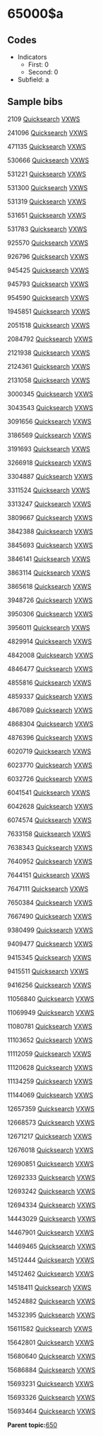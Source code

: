 # 65000$a

## Codes

-   Indicators
    -   First: 0
    -   Second: 0
-   Subfield: a

## Sample bibs

2109 [Quicksearch](https://search.library.yale.edu/catalog/2109) [VXWS](http://prodorbis.library.yale.edu:7014/vxws/GetHoldingsService?bibId=2109)

241096 [Quicksearch](https://search.library.yale.edu/catalog/241096) [VXWS](http://prodorbis.library.yale.edu:7014/vxws/GetHoldingsService?bibId=241096)

471135 [Quicksearch](https://search.library.yale.edu/catalog/471135) [VXWS](http://prodorbis.library.yale.edu:7014/vxws/GetHoldingsService?bibId=471135)

530666 [Quicksearch](https://search.library.yale.edu/catalog/530666) [VXWS](http://prodorbis.library.yale.edu:7014/vxws/GetHoldingsService?bibId=530666)

531221 [Quicksearch](https://search.library.yale.edu/catalog/531221) [VXWS](http://prodorbis.library.yale.edu:7014/vxws/GetHoldingsService?bibId=531221)

531300 [Quicksearch](https://search.library.yale.edu/catalog/531300) [VXWS](http://prodorbis.library.yale.edu:7014/vxws/GetHoldingsService?bibId=531300)

531319 [Quicksearch](https://search.library.yale.edu/catalog/531319) [VXWS](http://prodorbis.library.yale.edu:7014/vxws/GetHoldingsService?bibId=531319)

531651 [Quicksearch](https://search.library.yale.edu/catalog/531651) [VXWS](http://prodorbis.library.yale.edu:7014/vxws/GetHoldingsService?bibId=531651)

531783 [Quicksearch](https://search.library.yale.edu/catalog/531783) [VXWS](http://prodorbis.library.yale.edu:7014/vxws/GetHoldingsService?bibId=531783)

925570 [Quicksearch](https://search.library.yale.edu/catalog/925570) [VXWS](http://prodorbis.library.yale.edu:7014/vxws/GetHoldingsService?bibId=925570)

926796 [Quicksearch](https://search.library.yale.edu/catalog/926796) [VXWS](http://prodorbis.library.yale.edu:7014/vxws/GetHoldingsService?bibId=926796)

945425 [Quicksearch](https://search.library.yale.edu/catalog/945425) [VXWS](http://prodorbis.library.yale.edu:7014/vxws/GetHoldingsService?bibId=945425)

945793 [Quicksearch](https://search.library.yale.edu/catalog/945793) [VXWS](http://prodorbis.library.yale.edu:7014/vxws/GetHoldingsService?bibId=945793)

954590 [Quicksearch](https://search.library.yale.edu/catalog/954590) [VXWS](http://prodorbis.library.yale.edu:7014/vxws/GetHoldingsService?bibId=954590)

1945851 [Quicksearch](https://search.library.yale.edu/catalog/1945851) [VXWS](http://prodorbis.library.yale.edu:7014/vxws/GetHoldingsService?bibId=1945851)

2051518 [Quicksearch](https://search.library.yale.edu/catalog/2051518) [VXWS](http://prodorbis.library.yale.edu:7014/vxws/GetHoldingsService?bibId=2051518)

2084792 [Quicksearch](https://search.library.yale.edu/catalog/2084792) [VXWS](http://prodorbis.library.yale.edu:7014/vxws/GetHoldingsService?bibId=2084792)

2121938 [Quicksearch](https://search.library.yale.edu/catalog/2121938) [VXWS](http://prodorbis.library.yale.edu:7014/vxws/GetHoldingsService?bibId=2121938)

2124361 [Quicksearch](https://search.library.yale.edu/catalog/2124361) [VXWS](http://prodorbis.library.yale.edu:7014/vxws/GetHoldingsService?bibId=2124361)

2131058 [Quicksearch](https://search.library.yale.edu/catalog/2131058) [VXWS](http://prodorbis.library.yale.edu:7014/vxws/GetHoldingsService?bibId=2131058)

3000345 [Quicksearch](https://search.library.yale.edu/catalog/3000345) [VXWS](http://prodorbis.library.yale.edu:7014/vxws/GetHoldingsService?bibId=3000345)

3043543 [Quicksearch](https://search.library.yale.edu/catalog/3043543) [VXWS](http://prodorbis.library.yale.edu:7014/vxws/GetHoldingsService?bibId=3043543)

3091656 [Quicksearch](https://search.library.yale.edu/catalog/3091656) [VXWS](http://prodorbis.library.yale.edu:7014/vxws/GetHoldingsService?bibId=3091656)

3186569 [Quicksearch](https://search.library.yale.edu/catalog/3186569) [VXWS](http://prodorbis.library.yale.edu:7014/vxws/GetHoldingsService?bibId=3186569)

3191693 [Quicksearch](https://search.library.yale.edu/catalog/3191693) [VXWS](http://prodorbis.library.yale.edu:7014/vxws/GetHoldingsService?bibId=3191693)

3266918 [Quicksearch](https://search.library.yale.edu/catalog/3266918) [VXWS](http://prodorbis.library.yale.edu:7014/vxws/GetHoldingsService?bibId=3266918)

3304887 [Quicksearch](https://search.library.yale.edu/catalog/3304887) [VXWS](http://prodorbis.library.yale.edu:7014/vxws/GetHoldingsService?bibId=3304887)

3311524 [Quicksearch](https://search.library.yale.edu/catalog/3311524) [VXWS](http://prodorbis.library.yale.edu:7014/vxws/GetHoldingsService?bibId=3311524)

3313247 [Quicksearch](https://search.library.yale.edu/catalog/3313247) [VXWS](http://prodorbis.library.yale.edu:7014/vxws/GetHoldingsService?bibId=3313247)

3809667 [Quicksearch](https://search.library.yale.edu/catalog/3809667) [VXWS](http://prodorbis.library.yale.edu:7014/vxws/GetHoldingsService?bibId=3809667)

3842388 [Quicksearch](https://search.library.yale.edu/catalog/3842388) [VXWS](http://prodorbis.library.yale.edu:7014/vxws/GetHoldingsService?bibId=3842388)

3845693 [Quicksearch](https://search.library.yale.edu/catalog/3845693) [VXWS](http://prodorbis.library.yale.edu:7014/vxws/GetHoldingsService?bibId=3845693)

3846141 [Quicksearch](https://search.library.yale.edu/catalog/3846141) [VXWS](http://prodorbis.library.yale.edu:7014/vxws/GetHoldingsService?bibId=3846141)

3863114 [Quicksearch](https://search.library.yale.edu/catalog/3863114) [VXWS](http://prodorbis.library.yale.edu:7014/vxws/GetHoldingsService?bibId=3863114)

3865618 [Quicksearch](https://search.library.yale.edu/catalog/3865618) [VXWS](http://prodorbis.library.yale.edu:7014/vxws/GetHoldingsService?bibId=3865618)

3948726 [Quicksearch](https://search.library.yale.edu/catalog/3948726) [VXWS](http://prodorbis.library.yale.edu:7014/vxws/GetHoldingsService?bibId=3948726)

3950306 [Quicksearch](https://search.library.yale.edu/catalog/3950306) [VXWS](http://prodorbis.library.yale.edu:7014/vxws/GetHoldingsService?bibId=3950306)

3956011 [Quicksearch](https://search.library.yale.edu/catalog/3956011) [VXWS](http://prodorbis.library.yale.edu:7014/vxws/GetHoldingsService?bibId=3956011)

4829914 [Quicksearch](https://search.library.yale.edu/catalog/4829914) [VXWS](http://prodorbis.library.yale.edu:7014/vxws/GetHoldingsService?bibId=4829914)

4842008 [Quicksearch](https://search.library.yale.edu/catalog/4842008) [VXWS](http://prodorbis.library.yale.edu:7014/vxws/GetHoldingsService?bibId=4842008)

4846477 [Quicksearch](https://search.library.yale.edu/catalog/4846477) [VXWS](http://prodorbis.library.yale.edu:7014/vxws/GetHoldingsService?bibId=4846477)

4855816 [Quicksearch](https://search.library.yale.edu/catalog/4855816) [VXWS](http://prodorbis.library.yale.edu:7014/vxws/GetHoldingsService?bibId=4855816)

4859337 [Quicksearch](https://search.library.yale.edu/catalog/4859337) [VXWS](http://prodorbis.library.yale.edu:7014/vxws/GetHoldingsService?bibId=4859337)

4867089 [Quicksearch](https://search.library.yale.edu/catalog/4867089) [VXWS](http://prodorbis.library.yale.edu:7014/vxws/GetHoldingsService?bibId=4867089)

4868304 [Quicksearch](https://search.library.yale.edu/catalog/4868304) [VXWS](http://prodorbis.library.yale.edu:7014/vxws/GetHoldingsService?bibId=4868304)

4876396 [Quicksearch](https://search.library.yale.edu/catalog/4876396) [VXWS](http://prodorbis.library.yale.edu:7014/vxws/GetHoldingsService?bibId=4876396)

6020719 [Quicksearch](https://search.library.yale.edu/catalog/6020719) [VXWS](http://prodorbis.library.yale.edu:7014/vxws/GetHoldingsService?bibId=6020719)

6023770 [Quicksearch](https://search.library.yale.edu/catalog/6023770) [VXWS](http://prodorbis.library.yale.edu:7014/vxws/GetHoldingsService?bibId=6023770)

6032726 [Quicksearch](https://search.library.yale.edu/catalog/6032726) [VXWS](http://prodorbis.library.yale.edu:7014/vxws/GetHoldingsService?bibId=6032726)

6041541 [Quicksearch](https://search.library.yale.edu/catalog/6041541) [VXWS](http://prodorbis.library.yale.edu:7014/vxws/GetHoldingsService?bibId=6041541)

6042628 [Quicksearch](https://search.library.yale.edu/catalog/6042628) [VXWS](http://prodorbis.library.yale.edu:7014/vxws/GetHoldingsService?bibId=6042628)

6074574 [Quicksearch](https://search.library.yale.edu/catalog/6074574) [VXWS](http://prodorbis.library.yale.edu:7014/vxws/GetHoldingsService?bibId=6074574)

7633158 [Quicksearch](https://search.library.yale.edu/catalog/7633158) [VXWS](http://prodorbis.library.yale.edu:7014/vxws/GetHoldingsService?bibId=7633158)

7638343 [Quicksearch](https://search.library.yale.edu/catalog/7638343) [VXWS](http://prodorbis.library.yale.edu:7014/vxws/GetHoldingsService?bibId=7638343)

7640952 [Quicksearch](https://search.library.yale.edu/catalog/7640952) [VXWS](http://prodorbis.library.yale.edu:7014/vxws/GetHoldingsService?bibId=7640952)

7644151 [Quicksearch](https://search.library.yale.edu/catalog/7644151) [VXWS](http://prodorbis.library.yale.edu:7014/vxws/GetHoldingsService?bibId=7644151)

7647111 [Quicksearch](https://search.library.yale.edu/catalog/7647111) [VXWS](http://prodorbis.library.yale.edu:7014/vxws/GetHoldingsService?bibId=7647111)

7650384 [Quicksearch](https://search.library.yale.edu/catalog/7650384) [VXWS](http://prodorbis.library.yale.edu:7014/vxws/GetHoldingsService?bibId=7650384)

7667490 [Quicksearch](https://search.library.yale.edu/catalog/7667490) [VXWS](http://prodorbis.library.yale.edu:7014/vxws/GetHoldingsService?bibId=7667490)

9380499 [Quicksearch](https://search.library.yale.edu/catalog/9380499) [VXWS](http://prodorbis.library.yale.edu:7014/vxws/GetHoldingsService?bibId=9380499)

9409477 [Quicksearch](https://search.library.yale.edu/catalog/9409477) [VXWS](http://prodorbis.library.yale.edu:7014/vxws/GetHoldingsService?bibId=9409477)

9415345 [Quicksearch](https://search.library.yale.edu/catalog/9415345) [VXWS](http://prodorbis.library.yale.edu:7014/vxws/GetHoldingsService?bibId=9415345)

9415511 [Quicksearch](https://search.library.yale.edu/catalog/9415511) [VXWS](http://prodorbis.library.yale.edu:7014/vxws/GetHoldingsService?bibId=9415511)

9416256 [Quicksearch](https://search.library.yale.edu/catalog/9416256) [VXWS](http://prodorbis.library.yale.edu:7014/vxws/GetHoldingsService?bibId=9416256)

11056840 [Quicksearch](https://search.library.yale.edu/catalog/11056840) [VXWS](http://prodorbis.library.yale.edu:7014/vxws/GetHoldingsService?bibId=11056840)

11069949 [Quicksearch](https://search.library.yale.edu/catalog/11069949) [VXWS](http://prodorbis.library.yale.edu:7014/vxws/GetHoldingsService?bibId=11069949)

11080781 [Quicksearch](https://search.library.yale.edu/catalog/11080781) [VXWS](http://prodorbis.library.yale.edu:7014/vxws/GetHoldingsService?bibId=11080781)

11103652 [Quicksearch](https://search.library.yale.edu/catalog/11103652) [VXWS](http://prodorbis.library.yale.edu:7014/vxws/GetHoldingsService?bibId=11103652)

11112059 [Quicksearch](https://search.library.yale.edu/catalog/11112059) [VXWS](http://prodorbis.library.yale.edu:7014/vxws/GetHoldingsService?bibId=11112059)

11120628 [Quicksearch](https://search.library.yale.edu/catalog/11120628) [VXWS](http://prodorbis.library.yale.edu:7014/vxws/GetHoldingsService?bibId=11120628)

11134259 [Quicksearch](https://search.library.yale.edu/catalog/11134259) [VXWS](http://prodorbis.library.yale.edu:7014/vxws/GetHoldingsService?bibId=11134259)

11144069 [Quicksearch](https://search.library.yale.edu/catalog/11144069) [VXWS](http://prodorbis.library.yale.edu:7014/vxws/GetHoldingsService?bibId=11144069)

12657359 [Quicksearch](https://search.library.yale.edu/catalog/12657359) [VXWS](http://prodorbis.library.yale.edu:7014/vxws/GetHoldingsService?bibId=12657359)

12668573 [Quicksearch](https://search.library.yale.edu/catalog/12668573) [VXWS](http://prodorbis.library.yale.edu:7014/vxws/GetHoldingsService?bibId=12668573)

12671217 [Quicksearch](https://search.library.yale.edu/catalog/12671217) [VXWS](http://prodorbis.library.yale.edu:7014/vxws/GetHoldingsService?bibId=12671217)

12676018 [Quicksearch](https://search.library.yale.edu/catalog/12676018) [VXWS](http://prodorbis.library.yale.edu:7014/vxws/GetHoldingsService?bibId=12676018)

12690851 [Quicksearch](https://search.library.yale.edu/catalog/12690851) [VXWS](http://prodorbis.library.yale.edu:7014/vxws/GetHoldingsService?bibId=12690851)

12692333 [Quicksearch](https://search.library.yale.edu/catalog/12692333) [VXWS](http://prodorbis.library.yale.edu:7014/vxws/GetHoldingsService?bibId=12692333)

12693242 [Quicksearch](https://search.library.yale.edu/catalog/12693242) [VXWS](http://prodorbis.library.yale.edu:7014/vxws/GetHoldingsService?bibId=12693242)

12694334 [Quicksearch](https://search.library.yale.edu/catalog/12694334) [VXWS](http://prodorbis.library.yale.edu:7014/vxws/GetHoldingsService?bibId=12694334)

14443029 [Quicksearch](https://search.library.yale.edu/catalog/14443029) [VXWS](http://prodorbis.library.yale.edu:7014/vxws/GetHoldingsService?bibId=14443029)

14467901 [Quicksearch](https://search.library.yale.edu/catalog/14467901) [VXWS](http://prodorbis.library.yale.edu:7014/vxws/GetHoldingsService?bibId=14467901)

14469465 [Quicksearch](https://search.library.yale.edu/catalog/14469465) [VXWS](http://prodorbis.library.yale.edu:7014/vxws/GetHoldingsService?bibId=14469465)

14512444 [Quicksearch](https://search.library.yale.edu/catalog/14512444) [VXWS](http://prodorbis.library.yale.edu:7014/vxws/GetHoldingsService?bibId=14512444)

14512462 [Quicksearch](https://search.library.yale.edu/catalog/14512462) [VXWS](http://prodorbis.library.yale.edu:7014/vxws/GetHoldingsService?bibId=14512462)

14518411 [Quicksearch](https://search.library.yale.edu/catalog/14518411) [VXWS](http://prodorbis.library.yale.edu:7014/vxws/GetHoldingsService?bibId=14518411)

14524882 [Quicksearch](https://search.library.yale.edu/catalog/14524882) [VXWS](http://prodorbis.library.yale.edu:7014/vxws/GetHoldingsService?bibId=14524882)

14532395 [Quicksearch](https://search.library.yale.edu/catalog/14532395) [VXWS](http://prodorbis.library.yale.edu:7014/vxws/GetHoldingsService?bibId=14532395)

15611582 [Quicksearch](https://search.library.yale.edu/catalog/15611582) [VXWS](http://prodorbis.library.yale.edu:7014/vxws/GetHoldingsService?bibId=15611582)

15642801 [Quicksearch](https://search.library.yale.edu/catalog/15642801) [VXWS](http://prodorbis.library.yale.edu:7014/vxws/GetHoldingsService?bibId=15642801)

15680640 [Quicksearch](https://search.library.yale.edu/catalog/15680640) [VXWS](http://prodorbis.library.yale.edu:7014/vxws/GetHoldingsService?bibId=15680640)

15686884 [Quicksearch](https://search.library.yale.edu/catalog/15686884) [VXWS](http://prodorbis.library.yale.edu:7014/vxws/GetHoldingsService?bibId=15686884)

15693231 [Quicksearch](https://search.library.yale.edu/catalog/15693231) [VXWS](http://prodorbis.library.yale.edu:7014/vxws/GetHoldingsService?bibId=15693231)

15693326 [Quicksearch](https://search.library.yale.edu/catalog/15693326) [VXWS](http://prodorbis.library.yale.edu:7014/vxws/GetHoldingsService?bibId=15693326)

15693464 [Quicksearch](https://search.library.yale.edu/catalog/15693464) [VXWS](http://prodorbis.library.yale.edu:7014/vxws/GetHoldingsService?bibId=15693464)

**Parent topic:**[650](../../tags/650/650.md)

